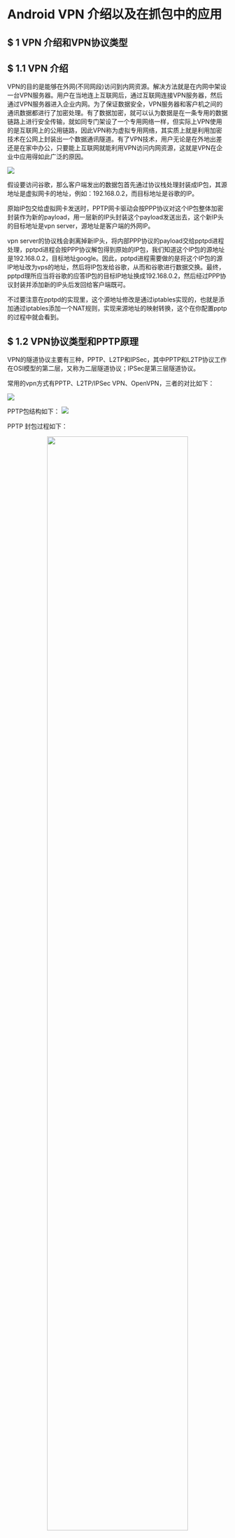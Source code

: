 # Android VPN 介绍以及在抓包中的应用
## $ 1 VPN 介绍和VPN协议类型

## $ 1.1 VPN 介绍
VPN的目的是能够在外网(不同网段)访问到内网资源。解决方法就是在内网中架设一台VPN服务器。用户在当地连上互联网后，通过互联网连接VPN服务器，然后通过VPN服务器进入企业内网。为了保证数据安全，VPN服务器和客户机之间的通讯数据都进行了加密处理。有了数据加密，就可以认为数据是在一条专用的数据链路上进行安全传输，就如同专门架设了一个专用网络一样，但实际上VPN使用的是互联网上的公用链路，因此VPN称为虚拟专用网络，其实质上就是利用加密技术在公网上封装出一个数据通讯隧道。有了VPN技术，用户无论是在外地出差还是在家中办公，只要能上互联网就能利用VPN访问内网资源，这就是VPN在企业中应用得如此广泛的原因。

![](images/Android&#32;vpn/vpn&#32;intro.png)

假设要访问谷歌，那么客户端发出的数据包首先通过协议栈处理封装成IP包，其源地址是虚拟网卡的地址，例如：192.168.0.2，而目标地址是谷歌的IP。

原始IP包交给虚拟网卡发送时，PPTP网卡驱动会按PPP协议对这个IP包整体加密封装作为新的payload，用一层新的IP头封装这个payload发送出去，这个新IP头的目标地址是vpn server，源地址是客户端的外网IP。

vpn server的协议栈会剥离掉新IP头，将内部PPP协议的payload交给pptpd进程处理，pptpd进程会按PPP协议解包得到原始的IP包，我们知道这个IP包的源地址是192.168.0.2，目标地址google。因此，pptpd进程需要做的是将这个IP包的源IP地址改为vps的地址，然后将IP包发给谷歌，从而和谷歌进行数据交换。最终，pptpd理所应当将谷歌的应答IP包的目标IP地址换成192.168.0.2，然后经过PPP协议封装并添加新的IP头后发回给客户端既可。

不过要注意在pptpd的实现里，这个源地址修改是通过iptables实现的，也就是添加通过iptables添加一个NAT规则，实现来源地址的映射转换，这个在你配置pptp的过程中就会看到。

## $ 1.2 VPN协议类型和PPTP原理
VPN的隧道协议主要有三种，PPTP、L2TP和IPSec，其中PPTP和L2TP协议工作在OSI模型的第二层，又称为二层隧道协议；IPSec是第三层隧道协议。

常用的vpn方式有PPTP、L2TP/IPSec VPN、OpenVPN，三者的对比如下：

![](images/Android&#32;vpn/vpn&#32;category.png)

PPTP包结构如下： 
![](images/Android&#32;vpn/pptp&#32;packet.png)


PPTP 封包过程如下：

<p align="center">
    <img src="images/Android&#32;vpn/pptp&#32;packet&#32;yuanli.png" width="80%" />
</p>
<!-- ![](images/Android&#32;vpn/pptp&#32;packet&#32;yuanli.png) -->

    1、  应用层数据封装成IP数据包

    2、  将IP数据包发送到VPN的虚拟接口

    3、  VPN的虚拟接口将IP数据包压缩和加密，并增加PPP头

    4、  VPN的虚拟接口将PPP帧发送给PPTP协议驱动程序

    5、  PPTP协议驱动程序在PPP帧外添加GRE报头

    6、  PPTP协议驱动程序将GRE报头提交给TCP/IP协议驱动程序

    7、  TCP/IP协议驱动程序为GRE驱动添加IP头部

    8、  为IP数据包进行数据链路层封装后通过物理网卡发送出去

PPTP 解包过程如下：

<p align="center">
    <img src="images/Android&#32;vpn/pptp&#32;unpacket&#32;yuanli.png" width="80%" />
</p>

    1、物理thernet帧

    2、剥掉Ethernet帧后交给TCP/IP协议驱动程序

    3、TCP/IP协议解析剥掉IP头部

    4、IP协议解析剥掉GRE头部

    5、将PPP帧发送给VPN虚拟网卡

    6、VPN虚拟网卡剥掉PPP头并对PPP有效负载进行解密或者解压缩

    7、解密或者解压缩完成后将数据提交给上层应用

    8、上层应用对数据进行处理

## $ 2 Android VPN

### $ 2.1 原理

<p align="center">
    <img src="images/Android&#32;vpn/android&#32;vpn.png" width="80%" />
</p>

<!-- ![](images/Android&#32;vpn/android&#32;vpn.png) -->


    1、 应用程序使用socket，将相应的数据包发送到真实的网络设备上。一般移动设备只有无线网卡，因此是发送到真实的WiFi设备上；
    
    2、 Android系统通过iptables，使用NAT，将所有的数据包转发到TUN虚拟网络设备上去，端口是tun0；
    
    3、 VPN程序通过打开/dev/tun设备，并读取该设备上的数据，可以获得所有转发到TUN虚拟网络设备上的IP包。
        因为设备上的所有IP包都会被NAT转成原地址是tun0端口发送的，
        所以也就是说你的VPN程序可以获得进出该设备的几乎所有的数据（也有例外，不是全部，比如回环数据就无法获得）；
    
    4、 VPN数据可以做一些处理，然后将处理过后的数据包，通过真实的网络设备发送出去。
        为了防止发送的数据包再被转到TUN虚拟网络设备上，VPN程序所使用的socket必须先被明确绑定到真实的网络设备上去。

### $ 2.2 VPNService

3个比较重要的方法
prepare / establish / protect

1. prepare函数的目的，主要是用来检查当前系统中是不是已经存在一个VPN连接了，如果有了的话，是不是就是本程序创建的。
   如果当前系统中没有VPN连接，或者存在的VPN连接不是本程序建立的，则VpnService.prepare函数会返回一个intent。这个intent就是用来触发确认对话框的，程序会接着调用startActivityForResult将对话框弹出来等用户确认。如果用户确认了，则会关闭前面已经建立的VPN连接，并重置虚拟端口。该对话框返回的时候，会调用onActivityResult函数，并告之用户的选择。
   如果当前系统中有VPN连接，并且这个连接就是本程序建立的，则函数会返回null，就不需要用户再确认了。因为用户在本程序第一次建立VPN连接的时候已经确认过了，就不要再重复确认了，直接手动调用onActivityResult函数就行了。
2. establish函数，如果一切正常的话，tun0虚拟网络接口就建立完成了。并且，同时还会通过iptables命令，修改NAT表，将所有数据转发到tun0接口上。
   这之后，就可以通过读写VpnService.Builder返回的ParcelFileDescriptor实例来获得设备上所有向外发送的IP数据包和返回处理过后的IP数据包到TCP/IP协议栈：

```
// Packets to be sent are queued in this input stream.
FileInputStream in = new FileInputStream(interface.getFileDescriptor());
 
// Packets received need to be written to this output stream.
FileOutputStream out = new FileOutputStream(interface.getFileDescriptor());
 
// Allocate the buffer for a single packet.
ByteBuffer packet = ByteBuffer.allocate(32767);
...
// Read packets sending to this interface
int length = in.read(packet.array());
...
// Write response packets back
out.write(packet.array(), 0, length);
```
3. protect(my_socket);
将这个socket和真实的网络接口进行绑定，保证通过这个socket发送出去的数据包一定是通过真实的网络接口发送出去的，不会被转发到虚拟的tun0接口上去。防止造成死循环。

### $ 2.3 地址转换

<p align="center">
    <img src="images/Android&#32;vpn/nat.png" width="80%" />
</p>

<!-- ![](images/Android&#32;vpn/nat.png) -->

最后，简单总结一下：

1）VPN连接对于应用程序来说是完全透明的，应用程序完全感知不到VPN的存在，也不需要为支持VPN做任何更改；

2）并不需要获得Android设备的root权限就可以建立VPN连接。你所需要的只是在你应用程序内的AndroidManifest.xml文件中申明需要一个叫做“android.permission.BIND_VPN_SERVICE”的特殊权限；

3）在正式建立VPN连接之前，Android系统会弹出一个对话框，需要用户明确的同意；

4）一旦建立起了VPN连接，Android设备上所有发送出去的IP包，都会被转发到虚拟网卡的网络接口上去（主要是通过给不同的套接字打fwmark标签和iproute2策略路由来实现的）；

5）VPN程序可以通过读取这个接口上的数据，来获得所有设备上发送出去的IP包；同时，可以通过写入数据到这个接口上，将任何IP数据包插入系统的TCP/IP协议栈，最终送给接收的应用程序；

6）Android系统中同一时间只允许建立一条VPN链接。如果有程序想建立新的VPN链接，在获得用户同意后，前面已有的VPN链接会被中断；

7）这个框架虽然叫做VpnService，但其实只是让程序可以获得设备上的所有IP数据包。通过前面的简单分析，大家应该已经感觉到了，这个所谓的VPN服务，的确可以方便的用来在Android设备上建立和远端服务器之间的VPN连接，但其实它也可以被用来干很多有趣的事情，比如可以用来做防火墙，也可以用来抓设备上的所有IP包。
## $ 3 抓包原理
利用VPN 可以获取大部分几乎所有的 IP 数据包。

### $ 3.1 IP包结构和SSL握手过程
本文只考虑http和https的请求，由于基于 TCP 协议，UDP 协议的数据内容暂不考虑。
#### $ 3.1.1 IP包结构
Request 和 Response 的数据位于 TCP 的用户数据中。且其中 Request Body 和 Response Body 的内容可能会进行 Gzip 压缩。对于http而言，Gzip 解压缩后几乎就是明文数据。
![](images/Android&#32;vpn/ip&#32;packet.png)

#### $ 3.1.2 SSL握手过程

<p align="center">
    <img src="images/Android&#32;vpn/https&#32;tls.jpg" width="100%" />
</p>
<!-- ![](images/Android&#32;vpn/https&#32;tls.jpg) -->

1. Client Hello
   客户端向服务端发起请求，向服务端提供：
   支持的协议版本（如：TLS 1.2）
   随机数Random_C，第一个随机数，后续生成“会话密钥”会用到
   支持的加密方法列表
   支持的压缩方法，等等

![](images/Android&#32;vpn/client&#32;hello.jpeg)
2. Server Hello
   服务端向客户端发起响应，响应信息包含：
   确认使用的加密通信协议版本（如：TLS 1.2）
   随机数 Random_S，第二个随机数，后续生成“会话密钥”会用到
   确认使用的加密算法，（如 RSA 公钥加密）
   确认使用的压缩方法
![](images/Android&#32;vpn/server&#32;hello.jpeg)

3. Certificate + Server Key Exchange + Server Hello Done
   Certificate: 返回服务器证书，该证书中含有一个公钥，用于身份验证和密钥协商

   Server Key Exchange: 当服务器证书中信息不足，不能让 Client 完成 premaster 的密钥交换时，会发送该消息
   RSA的情况下：
   公钥密码参数
   N(modulus)
   E(exponent)
   散列值
   Diffie-Hellman 密钥交换的情况下：
   密钥交换的参数
   dh_p Diffie-Hellman密钥协商计算的大质数模数
   dh_g Diffie-Hellman 的生成元
   dh_Ys 服务器的Diffie-Hellman公钥 (g^X mod p)
   散列值
   
   Server Hello Done: 通知客户端 server_hello 信息发送结束。
![](images/Android&#32;vpn/sever&#32;hello&#32;done.jpeg)

4. Certificate Request
   如果需要双向验证时，服务端会向客户端请求证书

5. 客户端验证证书
   客户端收到服务器证书后，进行验证，如果证书不是可信机构颁发的，或者域名不一致，或者证书已经过期，那么客户端会进行警告；如果证书没问题，那么继续进行通信。

6. Client Key Exchange + Change Cipher Spec + Encrypted Handshake Message
   Client Key Exchange：证书验证通过后，客户端会生成整个握手过程中的第三个随机数，并且从证书中取出公钥，利用公钥以及双方实现商定的加密算法进行加密，生成Pre-master key，然后发送给服务器。
   服务器收到 Pre-master key后，利用私钥解密出第三个随机数，此时，客户端和服务端同时拥有了三个随机数：Random_C, Random_S,Pre-master key,两端同时利用这三个随机数以及事先商定好的加密算法进行对称加密，生成最终的“会话密钥”，后续的通信都用该密钥进行加密。这一个过程中，由于第三个随机数是通过非对称加密进行加密的，因此不容易泄漏，也就“会话密钥”是安全的，后续的通信也就是安全的。
   Change Cipher Spec：客户端通知服务端，随后的信息都是用商定好的加密算法和“会话密钥”加密发送。
   Encrypted Handshake Message：客户端握手结束通知，这一项同时也是前面发送的所有内容的hash值，用来供服务器校验。

![](images/Android&#32;vpn/change&#32;cipher&#32;spec.jpeg)

7. Certificate
   客户端发送证书给服务器

8. Change Cipher Spec + Encrypted Handshake Message
   Change Cipher Spec：服务端通知客户端，随后的信息都是用商定好的加密算法和“会话密钥”加密发送。
   Encrypted Handshake Message：服务器握手结束通知，这一项同时也是前面发送的所有内容的hash值，用来供客户端校验。

![](images/Android&#32;vpn/handshake.jpeg)

9. Application Data
    至此，整个握手过程就完成了，客户端和服务端进入加密通信。

![](images/Android&#32;vpn/http&#32;over&#32;tls.jpeg)

### $ 3.2 中间人攻击 MITM 原理

几乎所有网络数据的抓包都是采用中间人的方式（MITM），包括大家常用的Fiddler、Charles等知名抓包工具。Android VPN因为可以获取设备发出的所有网络数据，因而可以进行抓包。
<p align="center">
    <img src="images/Android&#32;vpn/mitm.png" width="100%" />
</p>
<!-- ![](images/Android&#32;vpn/mitm.png) -->

从上面这个原理图，可以看出抓包的核心问题主要是两个：

MITM Server如何伪装成真正的Server；
MITM Client如何伪装成真正的Client。

第一个问题，MITM Server要成为真正的Server，必须能够给指定域名签发公钥证书，且公钥证书能够通过系统的安全校验。比如Client发送了一条https://www.baidu.com/的网络请求，MITM Server要伪装成百度的Server，必须持有www.baidu.com域名的公钥证书并发给Client，同时还要有与公钥相匹配的私钥。
MITM Server的处理方式是从第一个SSL/TLS握手包Client Hello中提取出域名 www.baidu.com，利用应用内置的CA证书创建www.baidu.com域名的公钥证书和私钥。创建的公钥证书在SSL/TLS握手的过程中发给Client，Client收到公钥证书后会由系统会对此证书进行校验，判断是否是百度公司持有的证书，但很明显这个证书是抓包工具伪造的。为了能够让系统校验公钥证书时认为证书是真实有效的，我们需要将抓包应用内置的CA证书手动安装到系统中，作为真正的证书发行商（CA），即洗白。这就是为什么，HTTPS抓包一定要先安装CA证书。
第二个问题，MITM Client伪装成Client。由于服务器并不会校验Client（绝大部分情况），所以这个问题一般不会存在。比如Server一般不会关心Client到底是Chrome浏览器还是IE浏览器，是Android App还是iOS App。当然，Server也是可以校验Client的，由于比较复杂，本文暂不做分析。

### $ 3.3 OkHttp SSL 握手

```
final Request request = new Request.Builder().get().url("https://www.baidu.com").build();

OkHttpClient.Builder builder = new OkHttpClient.Builder();

OkHttpClient client = builder.sslSocketFactory(getSSLSocketFactory()).hostnameVerifier(new HostnameVerifier() {
    @Override
    public boolean verify(String hostname, SSLSession sslSession) {
        Log.d("zimotag", hostname); // www.baidu.com
        return true;
    }
}).build();

client.newCall(request).enqueue(new Callback() {
    @Override
    public void onFailure(Call call, IOException e) {
    }

    @Override
    public void onResponse(Call call, Response response) throws IOException {
        Log.d("zimotag", response.body().string());
    }
});
```
```
private SSLSocketFactory getSSLSocketFactory() {
    try {
        SSLContext context = SSLContext.getInstance("TLS");
        TrustManager[] trustManagers = {new MyX509TrustManager()};
        context.init(null, trustManagers, new SecureRandom());
        return context.getSocketFactory();
    } catch (Exception e) {
        e.printStackTrace();
        return null;
    }
}
```

```
private class MyX509TrustManager implements X509TrustManager {

    @Override
    public void checkClientTrusted(X509Certificate[] chain, String authType) throws CertificateException {

    }

    @Override
    public void checkServerTrusted(X509Certificate[] chain, String authType) throws CertificateException {
        if (chain == null) {
            throw new CertificateException("checkServerTrusted: X509Certificate array is null");
        }
        if (chain.length < 1) {
            throw new CertificateException("checkServerTrusted: X509Certificate is empty");
        }
        if (!(null != authType && authType.equals("ECDHE_RSA"))) {
            throw new CertificateException("checkServerTrusted: AuthType is not ECDHE_RSA");
        }

        //检查所有证书
        try {
            TrustManagerFactory factory = TrustManagerFactory.getInstance("X509");
            factory.init((KeyStore) null);
            for (TrustManager trustManager : factory.getTrustManagers()) {
                ((X509TrustManager) trustManager).checkServerTrusted(chain, authType);
            }
        } catch (NoSuchAlgorithmException e) {
            e.printStackTrace();
        } catch (KeyStoreException e) {
            e.printStackTrace();
        }

//            //获取本地证书中的信息
//            String clientEncoded = "";
//            String clientSubject = "";
//            String clientIssUser = "";
//            try {
//                CertificateFactory certificateFactory = CertificateFactory.getInstance("X.509");
//                InputStream inputStream = getAssets().open("baidu.cer");
//                X509Certificate clientCertificate = (X509Certificate) certificateFactory.generateCertificate(inputStream);
//                clientEncoded = new BigInteger(1, clientCertificate.getPublicKey().getEncoded()).toString(16);
//                clientSubject = clientCertificate.getSubjectDN().getName();
//                clientIssUser = clientCertificate.getIssuerDN().getName();
//            } catch (IOException e) {
//                e.printStackTrace();
//            }
//
//            //获取网络中的证书信息
//            X509Certificate certificate = chain[0];
//            PublicKey publicKey = certificate.getPublicKey();
//            String serverEncoded = new BigInteger(1, publicKey.getEncoded()).toString(16);
//
//            if (!clientEncoded.equals(serverEncoded)) {
//                throw new CertificateException("server's PublicKey is not equals to client's PublicKey");
//            }
//            String subject = certificate.getSubjectDN().getName();
//            if (!clientSubject.equals(subject)) {
//                throw new CertificateException("server's subject is not equals to client's subject");
//            }
//            String issuser = certificate.getIssuerDN().getName();
//            if (!clientIssUser.equals(issuser)) {
//                throw new CertificateException("server's issuser is not equals to client's issuser");
//            }
    }

    @Override
    public X509Certificate[] getAcceptedIssuers() {
        return new X509Certificate[0];
    }
}
```

### 3.4 https证书洗白
#### 一、 如果用户对服务端没有校验证书，那么MITM设置的证书都可以进行洗白，这种情况下的https其实就是披着狼皮的羊。


#### 二、 如果APP对服务端仅通过校验CA证书，那么MITM服务端证书可以洗白的路径有以下4种方式：
1. AndroidManifest中配置networkSecurityConfig
```
<?xml version="1.0" encoding="utf-8"?>
<manifest ... >
    <application android:networkSecurityConfig="@xml/network_security_config"
                    ... >
        ...
    </application>
</manifest>
```
```
<?xml version="1.0" encoding="utf-8"?>
<network-security-config>
    <base-config cleartextTrafficPermitted="true">
        <trust-anchors>
            <certificates src="system" />
            <certificates src="user" />
        </trust-anchors>
    </base-config>
</network-security-config>
```

2. 调低targetSdkVersion < 24
如果想抓一个App的包，可以找个历史版本，只需要其targetSdkVersion < 24即可。然而，随着GooglePlay开始限制targetSdkVersion，现在要求其必须>=26，2019年8月1日后必须>=28，国内应用市场也开始逐步响应这种限制。绝大多数App的targetSdkVersion都将大于24了，也就意味着抓HTTPS的包越来越难操作了。
3. 平行空间抓包
如果我们希望抓targetSdkVersion >= 24的应用的包，那又该怎么办呢？我们可以使用平行空间或者VirtualApp来曲线救国。平行空间和VirtualApp这种多开应用可以作为宿主系统来运行其它应用，如果平行空间和VirtualApp的targetSdkVersion < 24，那么问题也就解决了。
在此，我推荐使用平行空间，相比部分开源的VirtualApp，平行空间运行得更加稳定。但必须注意平行空间的版本4.0.8625以下才是targetSdkVersion < 24，别安装错了。当然，HttpCanary的设置中是可以直接安装平行空间的。
4. 安装到系统CA证书目录
对于Root的机器，这是最完美最佳的解决方案。如果把CA证书安装到系统CA证书目录中，那这个假CA证书就是真正洗白了，不是真的也是真的了。

#### 三、 如果APP内置了服务端证书，在HTTPS请求时，Server端发给客户端的公钥证书必须与Client端内置的公钥证书一致，请求才会成功。
这种情况下要么传入真正的服务端证书；要么通过hook破解证书固定，具体可以参考 [JustTrustMe](https://github.com/Fuzion24/JustTrustMe)

### 3.5 抓包流程图

<p align="center">
    <img src="images/Android&#32;vpn/vpn&#32;capture&#32;packet&#32;process.png" width="80%" />
</p>
<!-- ![](images/Android&#32;vpn/vpn&#32;capture&#32;packet&#32;process.png) -->

<!-- ![](images/Android&#32;vpn/vpn&#32;capture&#32;packet.jpg) -->

1. 被代理的Local Socket发起网络请求，由于打开了VPN接口，网络IP包被转发到了虚拟网卡上。
2. VPNService被打开之后获得了虚拟网络的文件地址，从文件上读取IP包。本步骤和步骤20其实是一个同一个动作。
3. 解析IP包，获得其源端口，通过源端口判断此IP包是由Local Socket还是Local Tunnel，如果是由Local Socket发出的则修改了目标IP和目标端口为本地建立的ServerSocket的IP和端口，并将源IP修改成需要目标的IP，合成新包，并建立Session，保存此链路的源端口、目标IP，目标端口。如果是由Local Tunnel发出来的则进行步骤21。
4. 将新包写在虚拟网络的文件地址上。
5. 新的IP进行转发。
6. 新的Ip包被转发到由ServerSocket所建立的LocalTunnel上。
7. 如果是https请求，则进行握手或者解密操作；如果是http请求则直接跳过。
8. LocalTunnel将其保存到请求容器中。
9. 与LocalTunnel配对的RemoteTunnel从请求容器中取出请求。
10. 对https请求的内容进行加密；http请求略过。
11. RemoteTunnel将取出的请求转发给服务器，并将请求保存起来，作为抓包的请求。
12. 服务器产生响应的IP包。
13. RemoteTunnel收到服务器的响应，并将响应保存起来，作为抓包的响应。
14. 对https响应的内容进行解密；http请求略过。
15. RemoteTunnel将收到的响应保存到响应容器。
16. 与RemoteTunnel配对的LocalTunnel从容器中取出响应。
17. 如果是https响应，则进行加密操作；如果是http请求则直接跳过。
18. LocalTunnel将响应发给LocalSocket，响应又被转发到了虚拟网络设备上。
19. IP包进行转发。
20. VPNService从虚拟网络上读取请求IP包。本步骤和步骤2是同一个动作。
21. 解析获得源端口，如果源端口是由Local Tunnel发出来的，则修改了目标IP为Session所保存的源IP，源IP为Session所保存的目标IP，源端口为Session所保存的目标端口，合成新包。
22. 将新包写到虚拟网络设备上。
23. 响应被转发到Local Socket，整个过程结束。



## $ 4 附录
### $ 4.1 参考文章

> [https://yuerblog.cc/2017/01/03/how-vpn-works-and-how-to-setup-pptp/](https://yuerblog.cc/2017/01/03/how-vpn-works-and-how-to-setup-pptp/)


> [https://blog.csdn.net/xianjian1990/article/details/78980018](https://blog.csdn.net/xianjian1990/article/details/78980018)


> [https://superxlcr.github.io/2018/07/01/%E4%B8%8A%E7%BD%91%E9%99%90%E5%88%B6%E5%92%8C%E7%BF%BB%E5%A2%99%E5%9F%BA%E6%9C%AC%E5%8E%9F%E7%90%86/](https://superxlcr.github.io/2018/07/01/%E4%B8%8A%E7%BD%91%E9%99%90%E5%88%B6%E5%92%8C%E7%BF%BB%E5%A2%99%E5%9F%BA%E6%9C%AC%E5%8E%9F%E7%90%86/)

> [https://blog.csdn.net/hdxlzh/article/details/46711901](https://blog.csdn.net/hdxlzh/article/details/46711901)


> [https://blog.csdn.net/windeal3203/article/details/51089278](https://blog.csdn.net/windeal3203/article/details/51089278)


> [https://blog.csdn.net/Roland_Sun/article/details/46337171](https://blog.csdn.net/Roland_Sun/article/details/46337171)


> [https://blog.csdn.net/Roland_Sun/article/details/46337171](https://blog.csdn.net/Roland_Sun/article/details/46337171)


> [https://blog.csdn.net/Roland_Sun/article/details/46337171](https://blog.csdn.net/Roland_Sun/article/details/46337171)


> [https://www.jianshu.com/p/07a1e362e1ba](https://www.jianshu.com/p/07a1e362e1ba)


> [https://juejin.im/post/5cc313755188252d6f11b463#heading-6](https://juejin.im/post/5cc313755188252d6f11b463#heading-6)

> [https://juejin.im/post/5cc313755188252d6f11b463](https://juejin.im/post/5cc313755188252d6f11b463)

> [https://www.jianshu.com/p/ae4d433597ce](https://www.jianshu.com/p/ae4d433597ce)

> [https://blog.csdn.net/yaopeng_2005/article/details/7064869](https://blog.csdn.net/yaopeng_2005/article/details/7064869)

### $ 4.2 tcp/ip

![](images/Android&#32;vpn/tcp&#32;ip.gif)